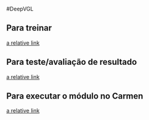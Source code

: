 #DeepVGL

## Para treinar
[a relative link](treino.md)

## Para teste/avaliação de resultado
 [a relative link](teste.md)

 ## Para executar o módulo no Carmen

 [a relative link](deepvgl.md)